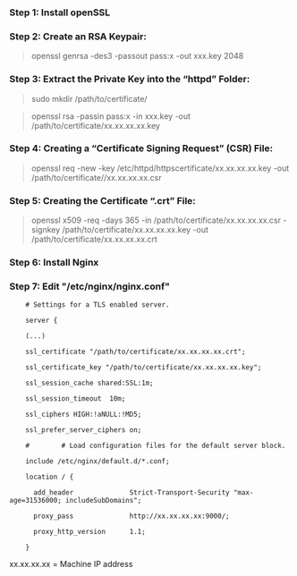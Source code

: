 ### Step 1: Install openSSL

### Step 2: Create an RSA Keypair:

 > openssl genrsa -des3 -passout pass:x -out xxx.key 2048
  
### Step 3: Extract the Private Key into the “httpd” Folder:

 > sudo mkdir /path/to/certificate/
  
 > openssl rsa -passin pass:x -in xxx.key -out /path/to/certificate/xx.xx.xx.xx.key
  
### Step 4: Creating a “Certificate Signing Request” (CSR) File:

 > openssl req -new -key /etc/httpd/httpscertificate/xx.xx.xx.xx.key -out /path/to/certificate//xx.xx.xx.xx.csr
  
### Step 5: Creating the Certificate “.crt” File:

 > openssl x509 -req -days 365 -in /path/to/certificate/xx.xx.xx.xx.csr -signkey /path/to/certificate/xx.xx.xx.xx.key -out /path/to/certificate/xx.xx.xx.xx.crt

### Step 6: Install Nginx

### Step 7: Edit "/etc/nginx/nginx.conf"

        # Settings for a TLS enabled server.
        
        server {
        
        (...)
        
        ssl_certificate "/path/to/certificate/xx.xx.xx.xx.crt";
        
        ssl_certificate_key "/path/to/certificate/xx.xx.xx.xx.key";
        
        ssl_session_cache shared:SSL:1m;
        
        ssl_session_timeout  10m;
        
        ssl_ciphers HIGH:!aNULL:!MD5;
        
        ssl_prefer_server_ciphers on;
        
        #        # Load configuration files for the default server block.
        
        include /etc/nginx/default.d/*.conf;
        
        location / {
        
          add_header              Strict-Transport-Security "max-age=31536000; includeSubDomains";
          
          proxy_pass              http://xx.xx.xx.xx:9000/;
          
          proxy_http_version      1.1;
          
        }
        

xx.xx.xx.xx = Machine IP address
